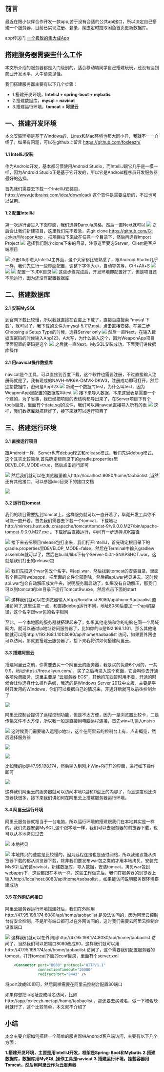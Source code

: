 ## 前言
最近在跟小伙伴合作开发一款app,苦于没有合适的公共api接口，所以决定自己搭建一个服务器，目前已实现注册、登录，爬虫定时拉取闲鱼首页更新数据库。

app传送门 [一个极致的集大成App](https://github.com/G-Joker/WeaponApp)

## 搭建服务器需要些什么工作

本文所介绍的服务器都是入门级别的，适合移动端同学自己搭建玩玩，还没有达到商业开发水平，大牛请莫见怪。

我们搭建服务器主要有以下几个步骤：
* 1.搭建开发环境，**IntelliJ + spring-boot + mybatis**
* 2.搭建数据库，**mysql + navicat**
* 3.搭建运行环境，**tomcat + 阿里云**

## 一、搭建开发环境

本文安装环境是基于Windows的，Linux和Mac环境也都大同小异，我就不一一介绍了，如果有问题，可以在github上留言 https://github.com/foxleezh/

#### 1.1 IntelliJ安装
作为Android开发，基本都习惯使用Android Studio，而IntelliJ跟它几乎是一模一样，因为Android Studio正是基于它开发的，所以它是Android程序员开发服务器最好的选择。

首先我们需要去下载一个IntelliJ安装包，https://www.jetbrains.com/idea/download/
这个软件是需要注册的，不过也可以试用。

#### 1.2 配置IntelliJ
第一次运行会进入下面界面，我们选择Darcula风格，然后一直Next就可以
![](https://user-gold-cdn.xitu.io/2017/10/2/adbd6f48ea86987a245cfd30365ee9d1)
之后会让我们新建项目，这里我们先不着急，先git clone https://github.com/G-Joker/WeaponApp ，把项目拉下来放在任意一个目录下，然后再选择Import Project
![](https://user-gold-cdn.xitu.io/2017/10/2/b2684b69f33b9a6684474b653efb14f0)
选择我们刚才clone下来的目录，注意这里要选Server，Client是客户端项目

![](https://user-gold-cdn.xitu.io/2017/10/2/31af5ff929281f100dff7e6f403f836c)
点击Ok即进入IntelliJ主界面，这个大家都比较熟悉了，跟Android Studio几乎一样，我们先进行一些界面配置，调整下字体大小，自动导包等，Ctrl+Alt+S
![](https://user-gold-cdn.xitu.io/2017/10/2/9ef592ada3c25289b2a9f85cf1e7f915)
![](https://user-gold-cdn.xitu.io/2017/10/2/a7926cf40bc9cec25beb218c454a6c3b)
![](https://user-gold-cdn.xitu.io/2017/10/2/4b46c7238afdcd6f6e5632d90f3ffdbb)
配置一下JDK目录
![](https://user-gold-cdn.xitu.io/2017/10/2/c53dc324db0566d87ef9b54887d46b2e)
这些步骤完成后，开发环境即配置好了，但是项目还不能运行，因为还没有配置数据库
## 二、搭建数据库
#### 2.1 安装MySQL
到官网下载比较慢，所以我就直接在百度上下载了，直接百度搜索 “mysql 下载”，就可以了，我下载的文件为mysql-5.7.17.msi，点击直接安装，在第二步Choosing a Setup Type的时候，选择Server only
![](https://user-gold-cdn.xitu.io/2017/10/2/56cbb01b7e7e5d3c756e8f92cbb9aee2)
然后一直Next，在输入数据库密码的时候输入App123，A大写，为什么输入这个，因为WeaponApp项目里面配置的密码是这个
![](https://user-gold-cdn.xitu.io/2017/10/2/ff9baccd378f21580a9515d100a564fd)
之后就一直Next，MySQL安装成功，下面我们讲数据库操作
#### 2.1 用navicat操作数据库
navicat是个工具，可以直接到百度下载，这个软件也需要注册，不过直接输入注册码就是了，我有现成的NAVH-WK6A-DMVK-DKW3，注册成功即可打开，然后连接数据库，密码是App123
![](https://user-gold-cdn.xitu.io/2017/10/2/1d259edc5dbcad73c057d97a1e268587)
新建一个数据库test，为什么叫test，因为WeaponApp里配置的数据库叫test
![](https://user-gold-cdn.xitu.io/2017/10/2/d0409f57d0e0b18b5292aeeeee024ae5)
接下来导入数据，本来这里表是需要一个个建的，为了省事，我已经把项目的表结构都导出来了，在Server项目下有个tools目录，里面有个data.sql的文件，我们可以用navcat直接导入所有的表
![](https://user-gold-cdn.xitu.io/2017/10/2/91f84b6e525b7d1011da3257ccbb19ad)
这样，我们数据库就搭建好了，接下来就可以运行项目了

## 三、搭建运行环境
#### 3.1 直接运行项目
跟Android一样，Server也有debug模式和release模式，我们先讲debug模式，这个其实比较简单,首先确定根目录下的gradle.properties里DEVELOP_MODE=true，然后点击运行即可

![](https://user-gold-cdn.xitu.io/2017/10/2/4723ef7f8537cc56763c5f69ef4db0e3)
然后我们就可以在浏览器里输入http://localhost:8080/home/taobaolist ,当然还有其他接口，可以参照doc目录下的接口文档

![](https://user-gold-cdn.xitu.io/2017/10/2/a2656ec1e95ccf9b7c28d3d656a8feb4)
#### 3.2 运行在tomcat
我们的项目需要挂到tomcat上，这样服务就可以一直开着了，毕竟开发工具你不可能一直开着。首先我们需要去下载一个tomcat，下载地址http://mirrors.hust.edu.cn/apache/tomcat/tomcat-9/v9.0.0.M27/bin/apache-tomcat-9.0.0.M27.exe 。下载好后直接运行，中间有一步选择JDK路径

![](https://user-gold-cdn.xitu.io/2017/10/2/3d0ce0093f1eccafc5cab899b04866e4)
接下来去把项目release包打出来，我们打开IntelliJ，首先确定根目录下的gradle.properties里DEVELOP_MODE=false，然后在Terminal中输入gradlew assemble就可以了，然后在build/libs下有个Server-0.0.1-SNAPSHOT.war，这就是我们打出的release包

![](https://user-gold-cdn.xitu.io/2017/10/2/fc27c0c22fc7612cb3bc6906ee9bd995)
我们先把这个war包改个名字，叫api.war，然后找到tomcat的安装目录，里面有个目录叫webapps，把里面的文件全部删除，然后把api.war拷贝进去，这时候api.war包会自动解压成文件夹，说明服务器启动了，如果没有自动解压，那我们可以到tomcat的bin目录下运行Tomcat9w.exe，然后点击下面的start

![](https://user-gold-cdn.xitu.io/2017/10/2/ad1ab4256d4b9ec8dd36dcf4e5ddcf5c)
这样我们就可以在浏览器输入http://localhost:8080/api/home/taobaolist 直接访问了,这里注意一点，和直接debug运行不同，地址8080后要加一个api的路径，这个名字跟war包的名字相同

至此，一个本地版的服务器就搭建起来了，如果其他电脑和你的电脑在同一个局域网内，就可以通过ip地址访问服务器了，比如你的ip是192.168.1.101，那么其他电脑就可以用http://192.168.1.101:8080/api/home/taobaolist 访问，如果要外网也可以访问，那就要搭建云服务器了，接下来我将讲如何搭建阿里云。
#### 3.3 搭建阿里云
搭建阿里云之前，你需要去买一个阿里云的服务器，我是买的免费6个月的，一共9.9，地址https://free.aliyun.com/ ，买了之后再进入这个页面，它会叫你去开通各项免费服务，这里主要是  “云服务器 ECS”，其他的东西暂时用不着，开通的时候会让你选择什么操作系统，我选的是Windows Server 2012中文版，主要是平时开发用的Windows，你们可以根据自己的情况来，开通好后就可以前往控制台了


![](https://user-gold-cdn.xitu.io/2017/10/2/49d7284b3c083fc0c60639389b1f0e4c)

阿里云控制台提供了远程控制功能，但是不太方便，因为一是浏览器比较卡，二是传输文件不太方便，所以我一般是直接用电脑远程连接，首先win+R,输入mstsc

![](https://user-gold-cdn.xitu.io/2017/10/2/c25490bd79f6c27e9b9071e22b66064b)
这时候我们需要输入远程ip地址，这个在阿里云的控制台上有，点击概览，然后选择服务器

![](https://user-gold-cdn.xitu.io/2017/10/2/23af7e9e08b3661a575e9efbb6541233)

![](https://user-gold-cdn.xitu.io/2017/10/2/b813eac86003f61093e73eb32785ac1e)

比如我的ip是47.95.198.174，然后输入到刚才Win+R打开的界面，进行如下操作即可

![](https://user-gold-cdn.xitu.io/2017/10/2/407755eeec80eb104ebbcf52bfd6e10b)

这样我们阿里云的服务器就可以访问本地C盘和D盘上的内容了，而且速度也比浏览器快很多，接下来我们讲如何在阿里云上搭建服务器运行环境。
#### 3.4 阿里云运行环境
阿里云服务器就相当于一台电脑，所以运行环境的搭建跟我们在本地其实是一样的。我们先要安装MySQL,这个跟本地一样，我们可以去服务器的浏览器下载，也可以从本地拷贝过去

![](https://user-gold-cdn.xitu.io/2017/10/2/ae7d9a31b3863a826649612053b4d5ae)
本地拷贝

![](https://user-gold-cdn.xitu.io/2017/10/2/2211d5d2c0a5ac306d7ce9a6c24b6b01)
本地拷贝的速度是比较慢的，因为远程连接也是通过网络，所以我建议能从浏览器下载的都从浏览器下载，除非我们要发布war包之类的才用本地拷贝。安装完MySQL后安装navicat，新建数据库，导入数据，安装tomcat，拷贝war包到webapps下，这些都跟在本地一样。这些工作做完后，我们在服务器的浏览器上输入http://localhost:8080/api/home/taobaolist ，如果能访问说明服务器环境搭建成功
#### 3.5 在外网访问接口
阿里云服务器运行环境搭建好后，我们在外网用http://47.95.198.174:8080/api/home/taobaolist 是没法访问的，因为阿里云控制台有安全控制，不是所有端口都可以在外网访问的，这时我们需要去阿里云控制台设置端口

![](https://user-gold-cdn.xitu.io/2017/10/2/1faaa394d61e1964d2c183f218fd7aa8)
这样我们就可以在外网用http://47.95.198.174:8080/api/home/taobaolist 访问了，当然我们可以把端口8080改成80，这样我们就可以用http://47.95.198.174/api/home/taobaolist 访问了，这个需要我们配置服务器的tomcat，打开tomcat下面的conf目录，里面有个server.xml
```xml
    <Connector port="8080" protocol="HTTP/1.1"
               connectionTimeout="20000"
               redirectPort="8443" />
```
将port改成80即可，然后同样需要在阿里云控制台配置80端口

如果你想把ip地址变成域名访问，比如http://app.foxleezh.me/api/home/taobaolist ，那还要去买域名，做一下域名映射就行了，这个比较简单，本文就不介绍了

## 小结
本文主要介绍如何搭建一个简单的服务器供Android客户端访问，主要有以下几个方面：

**1.搭建开发环境，主要是用IntelliJ开发，框架是Spring-Boot和Mybatis**
**2.搭建数据库，数据库用MySQL,操作工具是navicat**
**3.搭建运行环境，挂载容器用Tomcat，然后用阿里云作为云服务器**